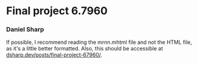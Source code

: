 # Final project 6.7960
### Daniel Sharp
If possible, I recommend reading the mrnn.mhtml file and not the HTML file, as it's a little better formatted. Also, this should be accessible at [dsharp.dev/posts/final-project-67960/](https://dsharp.dev/posts/final-project-67960/).